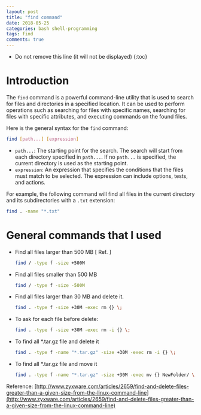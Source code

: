 ```yaml
---
layout: post
title: "find command"
date: 2018-05-25
categories: bash shell-programming
tags: find
comments: true
---
```


- Do not remove this line (it will not be displayed)
  {:toc}

# Introduction

The `find` command is a powerful command-line utility that is used to search for files and directories in a specified location. It can be used to perform operations such as searching for files with specific names, searching for files with specific attributes, and executing commands on the found files.

Here is the general syntax for the `find` command:

```bash
find [path...] [expression]
```

- `path...`: The starting point for the search. The search will start from each directory specified in `path...`. If no `path...` is specified, the current directory is used as the starting point.
- `expression`: An expression that specifies the conditions that the files must match to be selected. The expression can include options, tests, and actions.

For example, the following command will find all files in the current directory and its subdirectories with a `.txt` extension:

```bash
find . -name "*.txt"
```

# General commands that I used

- Find all files larger than 500 MB [ Ref. ]

  ```bash
  find / -type f -size +500M
  ```

- Find all files smaller than 500 MB

  ```bash
  find / -type f -size -500M
  ```

- Find all files larger than 30 MB and delete it.

  ```bash
  find . -type f -size +30M -exec rm {} \;
  ```

- To ask for each file before delete:

  ```bash
  find . -type f -size +30M -exec rm -i {} \;
  ```

- To find all \*.tar.gz file and delete it

  ```bash
  find . -type f -name "*.tar.gz" -size +30M -exec rm -i {} \;
  ```

- To find all \*.tar.gz file and move it

  ```bash
  find . -type f -name "*.tar.gz" -size +30M -exec mv {} NewFolder/ \;
  ```

Reference:
[http://www.zyxware.com/articles/2659/find-and-delete-files-greater-than-a-given-size-from-the-linux-command-line](http://www.zyxware.com/articles/2659/find-and-delete-files-greater-than-a-given-size-from-the-linux-command-line)
